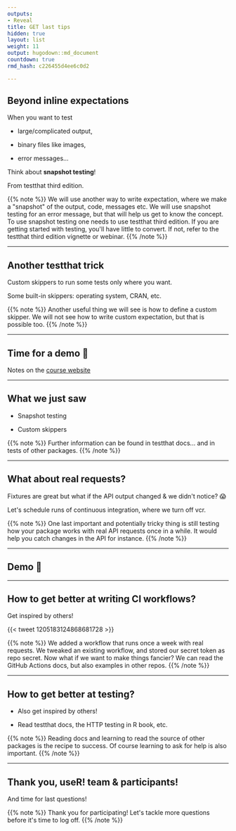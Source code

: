 ```yaml
---
outputs:
- Reveal
title: GET last tips
hidden: true
layout: list
weight: 11
output: hugodown::md_document
countdown: true
rmd_hash: c226455d4ee6c0d2

---
```


<div class="highlight">

</div>

## Beyond inline expectations

When you want to test

-   large/complicated output,

-   binary files like images,

-   error messages...

Think about **snapshot testing**!

From testthat third edition.

{{% note %}} We will use another way to write expectation, where we make a "snapshot" of the output, code, messages etc. We will use snapshot testing for an error message, but that will help us get to know the concept. To use snapshot testing one needs to use testthat third edition. If you are getting started with testing, you'll have little to convert. If not, refer to the testthat third edition vignette or webinar. {{% /note %}}

------------------------------------------------------------------------

## Another testthat trick

Custom skippers to run some tests only where you want.

Some built-in skippers: operating system, CRAN, etc.

{{% note %}} Another useful thing we will see is how to define a custom skipper. We will not see how to write custom expectation, but that is possible too. {{% /note %}}

------------------------------------------------------------------------

## Time for a demo :rocket:

Notes on the [course website](/part-3/demo)

------------------------------------------------------------------------

## What we just saw

-   Snapshot testing

-   Custom skippers

{{% note %}} Further information can be found in testthat docs... and in tests of other packages. {{% /note %}}

------------------------------------------------------------------------

## What about real requests?

Fixtures are great but what if the API output changed & we didn't notice? :scream:

Let's schedule runs of continuous integration, where we turn off vcr.

{{% note %}} One last important and potentially tricky thing is still testing how your package works with real API requests once in a while. It would help you catch changes in the API for instance. {{% /note %}}

------------------------------------------------------------------------

## Demo :rocket:

------------------------------------------------------------------------

## How to get better at writing CI workflows?

Get inspired by others!

{{< tweet 1205183124868681728 >}}

{{% note %}} We added a workflow that runs once a week with real requests. We tweaked an existing workflow, and stored our secret token as repo secret. Now what if we want to make things fancier? We can read the GitHub Actions docs, but also examples in other repos. {{% /note %}}

------------------------------------------------------------------------

## How to get better at testing?

-   Also get inspired by others!

-   Read testthat docs, the HTTP testing in R book, etc.

{{% note %}} Reading docs and learning to read the source of other packages is the recipe to success. Of course learning to ask for help is also important. {{% /note %}}

------------------------------------------------------------------------

## Thank you, useR! team & participants!

And time for last questions!

{{% note %}} Thank you for participating! Let's tackle more questions before it's time to log off. {{% /note %}}

